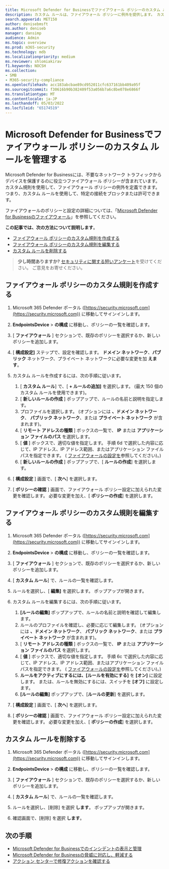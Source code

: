 ```yaml
---
title: Microsoft Defender for Businessでファイアウォール ポリシーのカスタム ルールを管理する
description: カスタム ルールは、ファイアウォール ポリシーに例外を提供します。 カスタム ルールを使用して、Defender for Business で特定の接続をブロックまたは許可できます。
search.appverid: MET150
author: denisebmsft
ms.author: deniseb
manager: dansimp
audience: Admin
ms.topic: overview
ms.prod: m365-security
ms.technology: mdb
ms.localizationpriority: medium
ms.reviewer: shlomiakirav
f1.keywords: NOCSH
ms.collection:
- SMB
- M365-security-compliance
ms.openlocfilehash: acc183abcbae89cd952011cfc637161bb409a95f
ms.sourcegitcommit: f30616b90b382409f53a056b7a6c8be078e6866f
ms.translationtype: MT
ms.contentlocale: ja-JP
ms.lasthandoff: 05/03/2022
ms.locfileid: "65174519"
---
```

# <a name="manage-your-custom-rules-for-firewall-policies-in-microsoft-defender-for-business"></a>Microsoft Defender for Businessでファイアウォール ポリシーのカスタム ルールを管理する

Microsoft Defender for Businessには、不要なネットワーク トラフィックからデバイスを保護するのに役立つファイアウォール ポリシーが含まれています。 カスタム規則を使用して、ファイアウォール ポリシーの例外を定義できます。 つまり、カスタム ルールを使用して、特定の接続をブロックまたは許可できます。

ファイアウォールのポリシーと設定の詳細については、「[Microsoft Defender for Businessのファイアウォール](mdb-firewall.md)」を参照してください。

**この記事では、次の方法について説明します**。

- [ファイアウォール ポリシーのカスタム規則を作成する](#create-a-custom-rule-for-a-firewall-policy)
- [ファイアウォール ポリシーのカスタム規則を編集する](#edit-a-custom-rule-for-a-firewall-policy)
- [カスタム ルールを削除する](#delete-a-custom-rule)

>
> **少し時間ありますか?**
> <a href="https://microsoft.qualtrics.com/jfe/form/SV_0JPjTPHGEWTQr4y" target="_blank">セキュリティに関する短いアンケート</a>を受けてください。 ご意見をお寄せください。
>

## <a name="create-a-custom-rule-for-a-firewall-policy"></a>ファイアウォール ポリシーのカスタム規則を作成する

1. Microsoft 365 Defender ポータル ([https://security.microsoft.com](https://security.microsoft.com)) に移動してサインインします。

2. **EndpointsDevice** >  **の構成** に移動し、ポリシーの一覧を確認します。

3. [ **ファイアウォール** ] セクションで、既存のポリシーを選択するか、新しいポリシーを追加します。

4. [ **構成設定]** ステップで、設定を確認します。 **ドメイン ネットワーク**、**パブリック** ネットワーク、プライベート ネットワークに必要な変更を加 **えます**。

5. カスタム ルールを作成するには、次の手順に従います。 

   1. [ **カスタム ルール**] で、[ **+ ルールの追加]** を選択します。 (最大 150 個のカスタム ルールを使用できます)。
   2. [ **新しいルールの作成** ] ポップアップで、ルールの名前と説明を指定します。
   3. プロファイルを選択します。 (オプションには **、ドメイン ネットワーク**、 **パブリック ネットワーク**、または **プライベート ネットワーク** が含まれます)。
   4. [ **リモート アドレスの種類** ] ボックスの一覧で、 **IP** または **アプリケーション ファイルのパス** を選択します。
   5. [ **値** ] ボックスで、適切な値を指定します。 手順 6d で選択した内容に応じて、IP アドレス、IP アドレス範囲、またはアプリケーション ファイル パスを指定できます。 ( [ファイアウォールの設定を](mdb-firewall.md)参照してください)。)
   6. [ **新しいルールの作成** ] ポップアップで、[ **ルールの作成**] を選択します。 

6. [ **構成設定** ] 画面で、[ **次へ**] を選択します。

7. [ **ポリシーの確認** ] 画面で、ファイアウォール ポリシー設定に加えられた変更を確認します。 必要な変更を加え、[ **ポリシーの作成**] を選択します。

## <a name="edit-a-custom-rule-for-a-firewall-policy"></a>ファイアウォール ポリシーのカスタム規則を編集する

1. Microsoft 365 Defender ポータル ([https://security.microsoft.com](https://security.microsoft.com)) に移動してサインインします。

2. **EndpointsDevice** >  **の構成** に移動し、ポリシーの一覧を確認します。

3. [ **ファイアウォール** ] セクションで、既存のポリシーを選択するか、新しいポリシーを追加します。

4. [ **カスタム ルール**] で、ルールの一覧を確認します。

5. ルールを選択し、[ **編集]** を選択します。 ポップアップが開きます。

6. カスタム ルールを編集するには、次の手順に従います。

   1. **[ルールの編集]** ポップアップで、ルールの名前と説明を確認して編集します。
   2. ルールのプロファイルを確認し、必要に応じて編集します。 (オプションには **、ドメイン ネットワーク**、 **パブリック ネットワーク**、または **プライベート ネットワーク** が含まれます)。
   3. [ **リモート アドレスの種類** ] ボックスの一覧で、 **IP** または **アプリケーション ファイルのパス** を選択します。
   4. [ **値** ] ボックスで、適切な値を指定します。 手順 6c で選択した内容に応じて、IP アドレス、IP アドレス範囲、またはアプリケーション ファイル パスを指定できます。 ( [ファイアウォールの設定を](mdb-firewall.md)参照してください)。)
   5. **ルールをアクティブにするには、[ルールを有効にする]** を **[オン]** に設定します。 または、ルールを無効にするには、スイッチを **[オフ]** に設定します。
   6. **[ルールの編集]** ポップアップで、[**ルールの更新**] を選択します。 

7. [ **構成設定** ] 画面で、[ **次へ**] を選択します。

8. [ **ポリシーの確認** ] 画面で、ファイアウォール ポリシー設定に加えられた変更を確認します。 必要な変更を加え、[ **ポリシーの作成**] を選択します。

## <a name="delete-a-custom-rule"></a>カスタム ルールを削除する

1. Microsoft 365 Defender ポータル ([https://security.microsoft.com](https://security.microsoft.com)) に移動してサインインします。

2. **EndpointsDevice** >  **の構成** に移動し、ポリシーの一覧を確認します。

3. [ **ファイアウォール** ] セクションで、既存のポリシーを選択するか、新しいポリシーを追加します。

4. [ **カスタム ルール**] で、ルールの一覧を確認します。

5. ルールを選択し、[削除] を選択 **します**。 ポップアップが開きます。

6. 確認画面で、[削除] を選択 **します**。 

## <a name="next-steps"></a>次の手順

- [Microsoft Defender for Businessでのインシデントの表示と管理](mdb-view-manage-incidents.md)
- [Microsoft Defender for Businessの脅威に対応し、軽減する](mdb-respond-mitigate-threats.md)
- [アクション センターで修復アクションを確認する](mdb-review-remediation-actions.md)